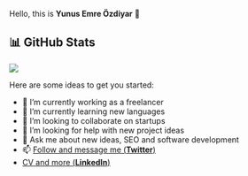 Hello, this is **Yunus Emre Özdiyar** 👋

## 📊 GitHub Stats

<picture>
<source 
  srcset="https://github-readme-stats.vercel.app/api?username=incendies&show_icons=true&theme=dark"
  media="(prefers-color-scheme: dark)"
/>
<source
  srcset="https://github-readme-stats.vercel.app/api?username=incendies&show_icons=true"
  media="(prefers-color-scheme: light), (prefers-color-scheme: no-preference)"
/>
<img src="https://github-readme-stats.vercel.app/api?username=incendies&show_icons=true" />
</picture>

Here are some ideas to get you started:

- 🔭 I’m currently working as a freelancer
- 🌱 I’m currently learning new languages
- 👯 I’m looking to collaborate on startups
- 🤔 I’m looking for help with new project ideas
- 💬 Ask me about new ideas, SEO and software development
- 📫 [Follow and message me (**Twitter**)](https://twitter.com/emreozdiyar)
-    [CV and more (**LinkedIn**)](https://linkedin.com/in/yunusemreozdiyar)
